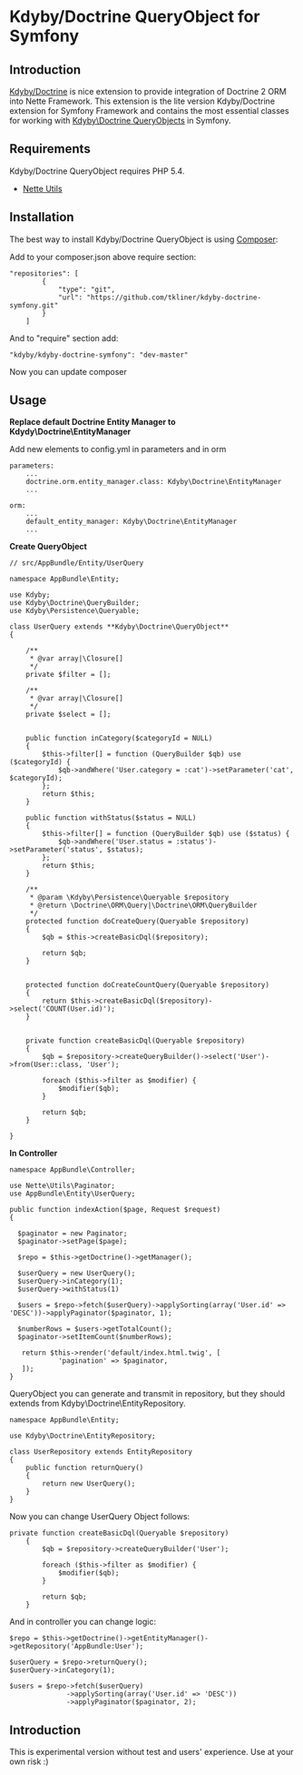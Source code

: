 Kdyby/Doctrine QueryObject for Symfony
======

Introduction
------------

[Kdyby/Doctrine](https://github.com/Kdyby/Doctrine) is nice extension to provide integration of Doctrine 2 ORM into Nette Framework. This extension is the lite version Kdyby/Doctrine extension for Symfony Framework and contains the most essential classes for working with [Kdyby\Doctrine QueryObjects](https://github.com/kdyby/doctrine/blob/master/docs/en/resultset.md) in Symfony.

Requirements
------------

Kdyby/Doctrine QueryObject requires PHP 5.4.

- [Nette Utils](https://github.com/nette/utils)

Installation
------------

The best way to install Kdyby/Doctrine QueryObject is using  [Composer](http://getcomposer.org/):

Add to your composer.json above require section:

```
"repositories": [
        {
            "type": "git",
            "url": "https://github.com/tkliner/kdyby-doctrine-symfony.git"
        }
    ]
```    

And to "require" section add:

```
"kdyby/kdyby-doctrine-symfony": "dev-master"
```

Now you can update composer

Usage
------------

**Replace default Doctrine Entity Manager to Kdydy\Doctrine\EntityManager**

Add new elements to config.yml in parameters and in orm

```
parameters:
    ...
    doctrine.orm.entity_manager.class: Kdyby\Doctrine\EntityManager
    ...
```

```
orm:
    ...
    default_entity_manager: Kdyby\Doctrine\EntityManager
    ...
```

**Create QueryObject**

```
// src/AppBundle/Entity/UserQuery

namespace AppBundle\Entity;

use Kdyby;
use Kdyby\Doctrine\QueryBuilder;
use Kdyby\Persistence\Queryable;

class UserQuery extends **Kdyby\Doctrine\QueryObject**
{

    /**
     * @var array|\Closure[]
     */
    private $filter = [];

    /**
     * @var array|\Closure[]
     */
    private $select = [];


    public function inCategory($categoryId = NULL)
    {
        $this->filter[] = function (QueryBuilder $qb) use ($categoryId) {
            $qb->andWhere('User.category = :cat')->setParameter('cat', $categoryId);
        };
        return $this;
    }
    
    public function withStatus($status = NULL)
    {
        $this->filter[] = function (QueryBuilder $qb) use ($status) {
            $qb->andWhere('User.status = :status')->setParameter('status', $status);
        };
        return $this;
    }

    /**
     * @param \Kdyby\Persistence\Queryable $repository
     * @return \Doctrine\ORM\Query|\Doctrine\ORM\QueryBuilder
     */
    protected function doCreateQuery(Queryable $repository)
    {
        $qb = $this->createBasicDql($repository);

        return $qb;
    }


    protected function doCreateCountQuery(Queryable $repository)
    {
        return $this->createBasicDql($repository)->select('COUNT(User.id)');
    }


    private function createBasicDql(Queryable $repository)
    {
        $qb = $repository->createQueryBuilder()->select('User')->from(User::class, 'User');

        foreach ($this->filter as $modifier) {
            $modifier($qb);
        }

        return $qb;
    }

}
```

**In Controller**

```
namespace AppBundle\Controller;

use Nette\Utils\Paginator;
use AppBundle\Entity\UserQuery;

public function indexAction($page, Request $request)
{

  $paginator = new Paginator;
  $paginator->setPage($page);
  
  $repo = $this->getDoctrine()->getManager();
  
  $userQuery = new UserQuery();
  $userQuery->inCategory(1);
  $userQuery->withStatus(1)
  
  $users = $repo->fetch($userQuery)->applySorting(array('User.id' => 'DESC'))->applyPaginator($paginator, 1);
  
  $numberRows = $users->getTotalCount();
  $paginator->setItemCount($numberRows);
  
   return $this->render('default/index.html.twig', [
            'pagination' => $paginator,
   ]);
}  
```


QueryObject you can generate and transmit in repository, but they should extends from Kdyby\Doctrine\EntityRepository.


```
namespace AppBundle\Entity;

use Kdyby\Doctrine\EntityRepository;

class UserRepository extends EntityRepository
{
    public function returnQuery()
    {
        return new UserQuery();
    }
}
```


Now you can change UserQuery Object follows:


```
private function createBasicDql(Queryable $repository)
    {
        $qb = $repository->createQueryBuilder('User');

        foreach ($this->filter as $modifier) {
            $modifier($qb);
        }

        return $qb;
    }
```


And in controller you can change logic:


```
$repo = $this->getDoctrine()->getEntityManager()->getRepository('AppBundle:User');

$userQuery = $repo->returnQuery();
$userQuery->inCategory(1);

$users = $repo->fetch($userQuery)
              ->applySorting(array('User.id' => 'DESC'))
              ->applyPaginator($paginator, 2);
```

Introduction
------------

This is experimental version without test and users' experience. Use at your own risk :)
